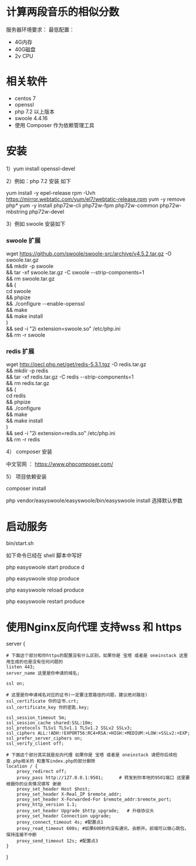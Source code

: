 # 计算两段音乐的相似分数

服务器环境要求：
最低配置：
- 4G内存
- 40G磁盘
- 2v CPU

# 相关软件

- centos 7
- openssl
- php 7.2 以上版本
- swoole 4.4.16
- 使用 Composer 作为依赖管理工具


# 安装

1）yum install openssl-devel


2）例如：php 7.2 安装 如下

yum install -y epel-release
rpm -Uvh https://mirror.webtatic.com/yum/el7/webtatic-release.rpm
yum -y remove php*
yum -y install php72w-cli php72w-fpm php72w-common php72w-mbstring php72w-devel

3）例如 swoole 安装如下
### swoole 扩展
wget https://github.com/swoole/swoole-src/archive/v4.5.2.tar.gz -O swoole.tar.gz \
    && mkdir -p swoole \
    && tar -xf swoole.tar.gz -C swoole --strip-components=1 \
    && rm swoole.tar.gz \
    && ( \
    cd swoole \
    && phpize \
    && ./configure --enable-openssl \
    && make \
    && make install \
    ) \
    && sed -i "2i extension=swoole.so" /etc/php.ini \
    && rm -r swoole


### redis 扩展
wget http://pecl.php.net/get/redis-5.3.1.tgz -O redis.tar.gz \
    && mkdir -p redis \
    && tar -xf redis.tar.gz -C redis --strip-components=1 \
    && rm redis.tar.gz \
    && ( \
    cd redis \
    && phpize \
    && ./configure \
    && make \
    && make install \
    ) \
    && sed -i "2i extension=redis.so" /etc/php.ini \
    && rm -r redis

4） composer 安装
 
 中文官网 ： https://www.phpcomposer.com/



5） 项目依赖安装 

composer install


php vendor/easyswoole/easyswoole/bin/easyswoole install  选择默认参数


# 启动服务

bin/start.sh


如下命令已经在 shell 脚本中写好

php easyswoole start produce  d

php easyswoole stop produce

php easyswoole reload produce

php easyswoole restart produce



# 使用Nginx反向代理 支持wss 和 https

server {

    # 下面这个部分和你https的配置没有什么区别，如果你是 宝塔 或者是 oneinstack 这里用生成的也是没有任何问题的
    listen 443;
    server_name 这里是你申请的域名;

    ssl on;

    # 这里是你申请域名对应的证书(一定要注意路径的问题，建议绝对路径)
    ssl_certificate 你的证书.crt;
    ssl_certificate_key 你的密匙.key;

    ssl_session_timeout 5m;
    ssl_session_cache shared:SSL:10m;
    ssl_protocols TLSv1 TLSv1.1 TLSv1.2 SSLv2 SSLv3;
    ssl_ciphers ALL:!ADH:!EXPORT56:RC4+RSA:+HIGH:+MEDIUM:+LOW:+SSLv2:+EXP;
    ssl_prefer_server_ciphers on;
    ssl_verify_client off;

    # 下面这个部分其实就是反向代理 如果你是 宝塔 或者是 oneinstack 请把你后续检查.php相关的 和重写index.php的部分删除
    location / {
        proxy_redirect off;
        proxy_pass http://127.0.0.1:9501;      # 转发到你本地的9501端口 这里要根据你的业务情况填写 谢谢
        proxy_set_header Host $host;
        proxy_set_header X-Real_IP $remote_addr;
        proxy_set_header X-Forwarded-For $remote_addr:$remote_port;
        proxy_http_version 1.1;
        proxy_set_header Upgrade $http_upgrade;   # 升级协议头
        proxy_set_header Connection upgrade;
        proxy_connect_timeout 4s; #配置点1
        proxy_read_timeout 600s; #如果600秒内没有通讯，会断开。前端可以做心跳包，保持连接不中断
        proxy_send_timeout 12s; #配置点3
    }
}